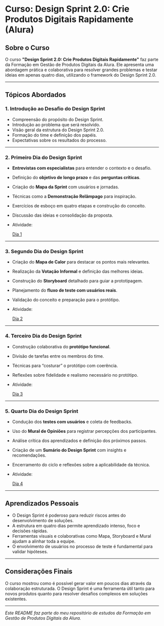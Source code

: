 # Curso: Design Sprint 2.0: Crie Produtos Digitais Rapidamente (Alura)

## Sobre o Curso

O curso **"Design Sprint 2.0: Crie Produtos Digitais Rapidamente"** faz parte da Formação em Gestão de Produtos Digitais da Alura. Ele apresenta uma abordagem prática e colaborativa para resolver grandes problemas e testar ideias em apenas quatro dias, utilizando o framework do Design Sprint 2.0.

---

## Tópicos Abordados

### 1. Introdução ao Desafio do Design Sprint

- Compreensão do propósito do Design Sprint.
- Introdução ao problema que será resolvido.
- Visão geral da estrutura do Design Sprint 2.0.
- Formação do time e definição dos papéis.
- Expectativas sobre os resultados do processo.

---

### 2. Primeiro Dia do Design Sprint

- **Entrevistas com especialistas** para entender o contexto e o desafio.
- Definição do **objetivo de longo prazo** e das **perguntas críticas**.
- Criação do **Mapa da Sprint** com usuários e jornadas.
- Técnicas como a **Demonstração Relâmpago** para inspiração.
- Exercícios de esboço em quatro etapas e construção do conceito.
- Discussão das ideias e consolidação da proposta.
- Atividade:
  
  [Dia 1](AtividadePraticaDia1.md)
  
---

### 3. Segundo Dia do Design Sprint

- Criação do **Mapa de Calor** para destacar os pontos mais relevantes.
- Realização da **Votação Informal** e definição das melhores ideias.
- Construção do **Storyboard** detalhado para guiar a prototipagem.
- Planejamento do **fluxo de teste com usuários reais**.
- Validação do conceito e preparação para o protótipo.
- Atividade:
  
  [Dia 2](AtividadePraticaDia2.md)

---

### 4. Terceiro Dia do Design Sprint

- Construção colaborativa do **protótipo funcional**.
- Divisão de tarefas entre os membros do time.
- Técnicas para “costurar” o protótipo com coerência.
- Reflexões sobre fidelidade e realismo necessário no protótipo.
- Atividade:
  
  [Dia 3](AtividadePraticaDia3.md)
  
---

### 5. Quarto Dia do Design Sprint

- Condução dos **testes com usuários** e coleta de feedbacks.
- Uso do **Mural de Opiniões** para registrar percepções dos participantes.
- Análise crítica dos aprendizados e definição dos próximos passos.
- Criação de um **Sumário do Design Sprint** com insights e recomendações.
- Encerramento do ciclo e reflexões sobre a aplicabilidade da técnica.
- Atividade:
  
  [Dia 4](AtividadePraticaDia4.md)

---

## Aprendizados Pessoais

- O Design Sprint é poderoso para reduzir riscos antes do desenvolvimento de soluções.
- A estrutura em quatro dias permite aprendizado intenso, foco e decisões rápidas.
- Ferramentas visuais e colaborativas como Mapa, Storyboard e Mural ajudam a alinhar toda a equipe.
- O envolvimento de usuários no processo de teste é fundamental para validar hipóteses.

---

## Considerações Finais

O curso mostrou como é possível gerar valor em poucos dias através da colaboração estruturada. O Design Sprint é uma ferramenta útil tanto para novos produtos quanto para resolver desafios complexos em soluções existentes.

---

*Este README faz parte do meu repositório de estudos da Formação em Gestão de Produtos Digitais da Alura.*
